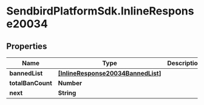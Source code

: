 # SendbirdPlatformSdk.InlineResponse20034

## Properties

Name | Type | Description | Notes
------------ | ------------- | ------------- | -------------
**bannedList** | [**[InlineResponse20034BannedList]**](InlineResponse20034BannedList.md) |  | [optional] 
**totalBanCount** | **Number** |  | [optional] 
**next** | **String** |  | [optional] 


